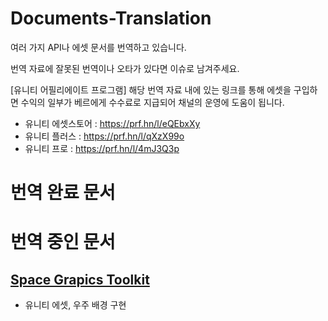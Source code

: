 # Documents-Translation

여러 가지 API나 에셋 문서를 번역하고 있습니다.

번역 자료에 잘못된 번역이나 오타가 있다면 이슈로 남겨주세요.

[유니티 어필리에이트 프로그램]
해당 번역 자료 내에 있는 링크를 통해 에셋을 구입하면 수익의 일부가 베르에게 수수료로 지급되어 채널의 운영에 도움이 됩니다.

- 유니티 에셋스토어 : https://prf.hn/l/eQEbxXy
- 유니티 플러스 : https://prf.hn/l/qXzX99o
- 유니티 프로 : https://prf.hn/l/4mJ3Q3p

# 번역 완료 문서


# 번역 중인 문서

## [Space Grapics Toolkit](./Space%20Graphics%20Toolkit/README.md)
- 유니티 에셋, 우주 배경 구현
